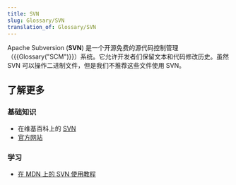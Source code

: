 ```yaml
---
title: SVN
slug: Glossary/SVN
translation_of: Glossary/SVN
---
```

Apache Subversion (**SVN**) 是一个开源免费的源代码控制管理（{{Glossary("SCM")}}）系统。它允许开发者们保留文本和代码修改历史。虽然 SVN 可以操作二进制文件，但是我们不推荐这些文件使用 SVN。

## 了解更多

### 基础知识

- 在维基百科上的 [SVN](https://zh.wikipedia.org/wiki/SVN)
- [官方网站](https://subversion.apache.org/)

### 学习

- [在 MDN 上的 SVN 使用教程](/zh-CN/docs/Mozilla/Localization/SVN_guide_for_localizers)
